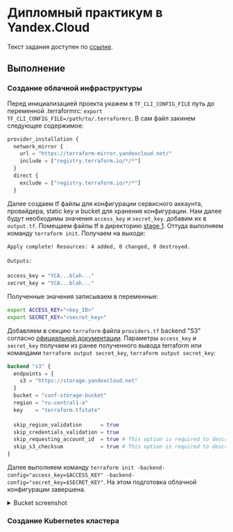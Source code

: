 # Дипломный практикум в Yandex.Cloud

Текст задания доступен по [ссылке](https://github.com/netology-code/devops-diplom-yandexcloud/blob/main/README.md).

## Выполнение

### Создание облачной инфраструктуры

Перед инициализацией проекта укажем в `TF_CLI_CONFIG_FILE` путь до переменной .terraformrc: `export TF_CLI_CONFIG_FILE=/path/to/.terraformrc`. В сам файл закинем  следующее содержимое:  

```tf
provider_installation {
  network_mirror {
    url = "https://terraform-mirror.yandexcloud.net/"
    include = ["registry.terraform.io/*/*"]
  }
  direct {
    exclude = ["registry.terraform.io/*/*"]
  }
```
Далее создаем tf файлы для конфигурации сервисного аккаунта, провайдера, static key и bucket для хранения конфигурации. Нам далее будут необходимы значения `access_key` и `secret_key`. добавим их в `output.tf`. Помещаем файлы tf в директорию [stage 1](infrastructure/stage_1). 
Оттуда выполняем команду `terraform init`. Получаем на выходе:

```bash
Apply complete! Resources: 4 added, 0 changed, 0 destroyed.

Outputs:

access_key = "YCA...blah..."
secret_key = "YCA...blah..."
```

Полученные значения записываем в переменные:

```bash
export ACCESS_KEY="<key_ID>"
export SECRET_KEY="<secret_key>"
```

Добавляем в секцию `terraform` файла `providers.tf` backend "S3" согласно [официальной документации](https://yandex.cloud/en/docs/tutorials/infrastructure-management/terraform-state-storage?utm_referrer=https%3A%2F%2Fwww.google.com%2F#set-up-backend). Параметры `access_key` и `secret_key` получаем из ранее полученного вывода terraform или командами `terraform output secret_key`, `terraform output secret_key`:

```tf
backend "s3" {
  endpoints = {
    s3 = "https://storage.yandexcloud.net"
  }
  bucket = "conf-storage-bucket"
  region = "ru-central1-a"
  key    = "terraform.tfstate"

  skip_region_validation      = true
  skip_credentials_validation = true
  skip_requesting_account_id  = true # This option is required to describe backend for Terraform version 1.6.1 or higher.
  skip_s3_checksum            = true # This option is required to describe backend for Terraform version 1.6.3 or higher.
}
```

Далее выполняем команду `terraform init -backend-config="access_key=$ACCESS_KEY" -backend-config="secret_key=$SECRET_KEY"`. На этом подготовка облачной конфигурации завершена.

<details>
<summary>Bucket screenshot</summary>
<img src="attachments/scr1.png"
     alt="Dashboard"
     style="float: left; margin-right: 10px; margin-top: 10px;" />
</details>

### Создание Kubernetes кластера



###

